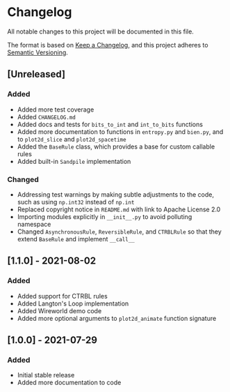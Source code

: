 # Changelog

All notable changes to this project will be documented in this file.

The format is based on [Keep a Changelog](https://keepachangelog.com/en/1.0.0/),
and this project adheres to [Semantic Versioning](https://semver.org/spec/v2.0.0.html).

## [Unreleased]

### Added 

- Added more test coverage
- Added `CHANGELOG.md`
- Added docs and tests for `bits_to_int` and `int_to_bits` functions
- Added more documentation to functions in `entropy.py` and `bien.py`, and to `plot2d_slice` and `plot2d_spacetime`
- Added the `BaseRule` class, which provides a base for custom callable rules
- Added built-in `Sandpile` implementation

### Changed

- Addressing test warnings by making subtle adjustments to the code, such as using `np.int32` instead of `np.int`
- Replaced copyright notice in `README.md` with link to Apache License 2.0
- Importing modules explicitly in `__init__.py` to avoid polluting namespace
- Changed `AsynchronousRule`, `ReversibleRule`, and `CTRBLRule` so that they extend `BaseRule` and implement `__call__`

## [1.1.0] - 2021-08-02

### Added

- Added support for CTRBL rules
- Added Langton's Loop implementation
- Added Wireworld demo code
- Added more optional arguments to `plot2d_animate` function signature

## [1.0.0] - 2021-07-29

### Added

- Initial stable release
- Added more documentation to code
